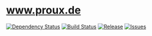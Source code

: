 www.proux.de
=
[![Dependency Status](http://img.shields.io/gemnasium/proux/www.proux.de.svg?style=flat-square)](https://gemnasium.com/proux/www.proux.de.svg?style=flat-square) [![Build Status](http://img.shields.io/travis/proux/www.proux.de.svg?style=flat-square)](https://travis-ci.org/proux/www.proux.de)  [![Release](http://img.shields.io/github/release/proux/www.proux.de.svg?style=flat-square)](https://github.com/proux/www.proux.de/releases) [![Issues](http://img.shields.io/github/issues/proux/www.proux.de.svg?style=flat-square)](https://github.com/proux/www.proux.de/issues)
